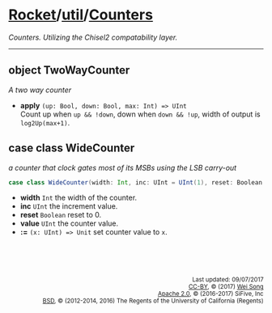 [Rocket](../Readme.md)/[util](../util.md)/[Counters](https://github.com/freechipsproject/rocket-chip/tree/master/src/main/scala/util/Counters.scala)
========================
*Counters.*
*Utilizing the Chisel2 compatability layer.*

************************

object TwoWayCounter
-------------------
*A two way counter*

+ **apply** `(up: Bool, down: Bool, max: Int) => UInt`<br>
  Count up when `up && !down`, down when `down && !up`, width of output is `log2Up(max+1)`.

case class WideCounter
------------------
*a counter that clock gates most of its MSBs using the LSB carry-out*

~~~scala
case class WideCounter(width: Int, inc: UInt = UInt(1), reset: Boolean = true)
~~~
+ **width** `Int` the width of the counter.
+ **inc** `UInt` the increment value.
+ **reset** `Boolean` reset to 0.
+ **value** `UInt` the counter value.
+ **:=** `(x: UInt) => Unit` set counter value to `x`.

<br><br><br><p align="right">
<sub>
Last updated: 09/07/2017<br>
[CC-BY](https://creativecommons.org/licenses/by/3.0/), &copy; (2017) [Wei Song](mailto:wsong83@gmail.com)<br>
[Apache 2.0](https://github.com/freechipsproject/rocket-chip/blob/master/LICENSE.SiFive), &copy; (2016-2017) SiFive, Inc<br>
[BSD](https://github.com/freechipsproject/rocket-chip/blob/master/LICENSE.Berkeley), &copy; (2012-2014, 2016) The Regents of the University of California (Regents)
</sub>
</p>
